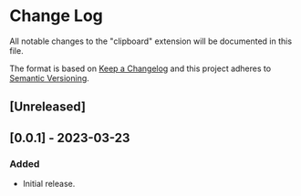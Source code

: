 # Change Log

All notable changes to the "clipboard" extension will be documented in this file.

The format is based on [Keep a Changelog](http://keepachangelog.com/) and this project adheres to [Semantic Versioning](http://semver.org/).

## [Unreleased]

## [0.0.1] - 2023-03-23

### Added

- Initial release.
